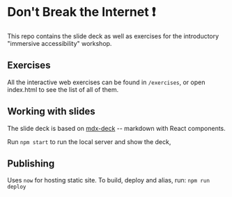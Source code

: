 # Don't Break the Internet ❗️

This repo contains the slide deck as well as exercises for the introductory "immersive accessibility" workshop.

## Exercises

All the interactive web exercises can be found in `/exercises`, or open index.html to see the list of all of them.

## Working with slides

The slide deck is based on [mdx-deck](https://github.com/jxnblk/mdx-deck) -- markdown with React components.

Run `npm start` to run the local server and show the deck,

## Publishing

Uses `now` for hosting static site. To build, deploy and alias, run:
`npm run deploy`
